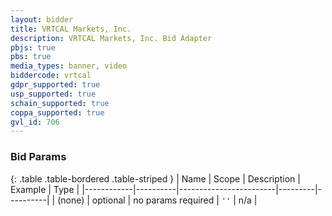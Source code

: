 ```yaml
---
layout: bidder
title: VRTCAL Markets, Inc.
description: VRTCAL Markets, Inc. Bid Adapter
pbjs: true
pbs: true
media_types: banner, video
biddercode: vrtcal
gdpr_supported: true
usp_supported: true
schain_supported: true
coppa_supported: true
gvl_id: 706
---
```


### Bid Params

{: .table .table-bordered .table-striped }
| Name       | Scope    | Description            | Example | Type     |
|------------|----------|------------------------|---------|----------|
| (none)         | optional | no params required     | `''`    | n/a       |
